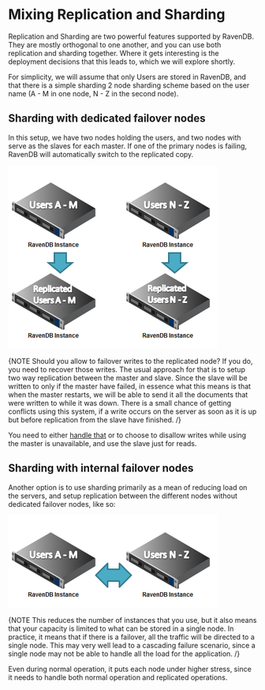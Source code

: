 # Mixing Replication and Sharding

Replication and Sharding are two powerful features supported by RavenDB. They are mostly orthogonal to one another, and you can use both replication and sharding together. Where it gets interesting is the deployment decisions that this leads to, which we will explore shortly. 

For simplicity, we will assume that only Users are stored in RavenDB, and that there is a simple sharding 2 node sharding scheme based on the user name (A - M in one node, N - Z in the second node).

## Sharding with dedicated failover nodes

In this setup, we have two nodes holding the users, and two nodes with serve as the slaves for each master. If one of the primary nodes is failing, RavenDB will automatically switch to the replicated copy.

![Figure 1: Replication and Sharding](images\replication_and_sharding_docs.png)

{NOTE Should you allow to failover writes to the replicated node? If you do, you need to recover those writes. The usual approach for that is to setup two way replication between the master and slave. Since the slave will be written to only if the master have failed, in essence what this means is that when the master restarts, we will be able to send it all the documents that were written to while it was down. There is a small chance of getting conflicts using this system, if a write occurs on the server as soon as it is up but before replication from the slave have finished. /}

You need to either [handle that](http://ravendb.net/docs/server/bundles/replicationconflicts?version=1.0) or to choose to disallow writes while using the master is unavailable, and use the slave just for reads.

## Sharding with internal failover nodes

Another option is to use sharding primarily as a mean of reducing load on the servers, and setup replication between the different nodes without dedicated failover nodes, like so:

![Figure 2: Replication and Sharding](images\replication_and_sharding_docs_2.png)

{NOTE This reduces the number of instances that you use, but it also means that your capacity is limited to what can be stored in a single node. In practice, it means that if there is a failover, all the traffic will be directed to a single node. This may very well lead to a cascading failure scenario, since a single node may not be able to handle all the load for the application. /}

Even during normal operation, it puts each node under higher stress, since it needs to handle both normal operation and replicated operations.
